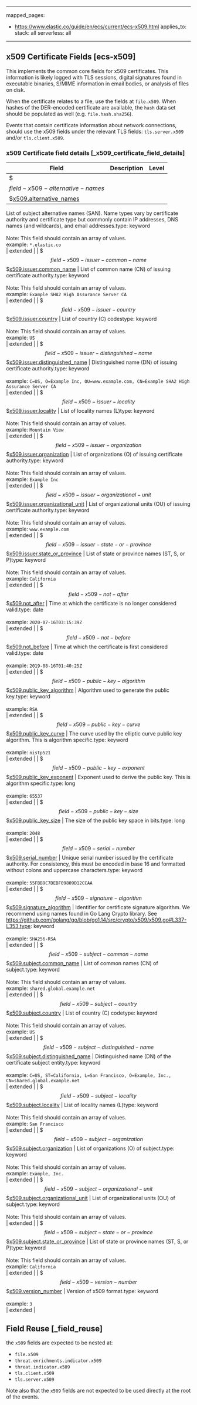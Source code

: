 <!-- This file is automatically generated. Don't edit it manually! -->

---
mapped_pages:
  - https://www.elastic.co/guide/en/ecs/current/ecs-x509.html
applies_to:
  stack: all
  serverless: all
---

## x509 Certificate Fields [ecs-x509]

This implements the common core fields for x509 certificates. This information is likely logged with TLS sessions, digital signatures found in executable binaries, S/MIME information in email bodies, or analysis of files on disk.

When the certificate relates to a file, use the fields at `file.x509`. When hashes of the DER-encoded certificate are available, the `hash` data set should be populated as well (e.g. `file.hash.sha256`).

Events that contain certificate information about network connections, should use the x509 fields under the relevant TLS fields: `tls.server.x509` and/or `tls.client.x509`.

### x509 Certificate field details [_x509_certificate_field_details]

| Field  | Description | Level |
|---|---|---|
| $$$field-x509-alternative-names$$$[x509.alternative_names](#field-x509-alternative-names) |
List of subject alternative names (SAN). Name types vary by certificate authority and certificate type but commonly contain IP addresses, DNS names (and wildcards), and email addresses.type: keyword<br><br>
Note: This field should contain an array of values.<br>
example: `*.elastic.co`<br>| extended |
| $$$field-x509-issuer-common-name$$$[x509.issuer.common_name](#field-x509-issuer-common-name) |
List of common name (CN) of issuing certificate authority.type: keyword<br><br>
Note: This field should contain an array of values.<br>
example: `Example SHA2 High Assurance Server CA`<br>| extended |
| $$$field-x509-issuer-country$$$[x509.issuer.country](#field-x509-issuer-country) |
List of country \(C) codestype: keyword<br><br>
Note: This field should contain an array of values.<br>
example: `US`<br>| extended |
| $$$field-x509-issuer-distinguished-name$$$[x509.issuer.distinguished_name](#field-x509-issuer-distinguished-name) |
Distinguished name (DN) of issuing certificate authority.type: keyword<br><br>
example: `C=US, O=Example Inc, OU=www.example.com, CN=Example SHA2 High Assurance Server CA`<br>| extended |
| $$$field-x509-issuer-locality$$$[x509.issuer.locality](#field-x509-issuer-locality) |
List of locality names (L)type: keyword<br><br>
Note: This field should contain an array of values.<br>
example: `Mountain View`<br>| extended |
| $$$field-x509-issuer-organization$$$[x509.issuer.organization](#field-x509-issuer-organization) |
List of organizations (O) of issuing certificate authority.type: keyword<br><br>
Note: This field should contain an array of values.<br>
example: `Example Inc`<br>| extended |
| $$$field-x509-issuer-organizational-unit$$$[x509.issuer.organizational_unit](#field-x509-issuer-organizational-unit) |
List of organizational units (OU) of issuing certificate authority.type: keyword<br><br>
Note: This field should contain an array of values.<br>
example: `www.example.com`<br>| extended |
| $$$field-x509-issuer-state-or-province$$$[x509.issuer.state_or_province](#field-x509-issuer-state-or-province) |
List of state or province names (ST, S, or P)type: keyword<br><br>
Note: This field should contain an array of values.<br>
example: `California`<br>| extended |
| $$$field-x509-not-after$$$[x509.not_after](#field-x509-not-after) |
Time at which the certificate is no longer considered valid.type: date<br><br>
example: `2020-07-16T03:15:39Z`<br>| extended |
| $$$field-x509-not-before$$$[x509.not_before](#field-x509-not-before) |
Time at which the certificate is first considered valid.type: date<br><br>
example: `2019-08-16T01:40:25Z`<br>| extended |
| $$$field-x509-public-key-algorithm$$$[x509.public_key_algorithm](#field-x509-public-key-algorithm) |
Algorithm used to generate the public key.type: keyword<br><br>
example: `RSA`<br>| extended |
| $$$field-x509-public-key-curve$$$[x509.public_key_curve](#field-x509-public-key-curve) |
The curve used by the elliptic curve public key algorithm. This is algorithm specific.type: keyword<br><br>
example: `nistp521`<br>| extended |
| $$$field-x509-public-key-exponent$$$[x509.public_key_exponent](#field-x509-public-key-exponent) |
Exponent used to derive the public key. This is algorithm specific.type: long<br><br>
example: `65537`<br>| extended |
| $$$field-x509-public-key-size$$$[x509.public_key_size](#field-x509-public-key-size) |
The size of the public key space in bits.type: long<br><br>
example: `2048`<br>| extended |
| $$$field-x509-serial-number$$$[x509.serial_number](#field-x509-serial-number) |
Unique serial number issued by the certificate authority. For consistency, this must be encoded in base 16 and formatted without colons and uppercase characters.type: keyword<br><br>
example: `55FBB9C7DEBF09809D12CCAA`<br>| extended |
| $$$field-x509-signature-algorithm$$$[x509.signature_algorithm](#field-x509-signature-algorithm) |
Identifier for certificate signature algorithm. We recommend using names found in Go Lang Crypto library. See https://github.com/golang/go/blob/go1.14/src/crypto/x509/x509.go#L337-L353.type: keyword<br><br>
example: `SHA256-RSA`<br>| extended |
| $$$field-x509-subject-common-name$$$[x509.subject.common_name](#field-x509-subject-common-name) |
List of common names (CN) of subject.type: keyword<br><br>
Note: This field should contain an array of values.<br>
example: `shared.global.example.net`<br>| extended |
| $$$field-x509-subject-country$$$[x509.subject.country](#field-x509-subject-country) |
List of country \(C) codetype: keyword<br><br>
Note: This field should contain an array of values.<br>
example: `US`<br>| extended |
| $$$field-x509-subject-distinguished-name$$$[x509.subject.distinguished_name](#field-x509-subject-distinguished-name) |
Distinguished name (DN) of the certificate subject entity.type: keyword<br><br>
example: `C=US, ST=California, L=San Francisco, O=Example, Inc., CN=shared.global.example.net`<br>| extended |
| $$$field-x509-subject-locality$$$[x509.subject.locality](#field-x509-subject-locality) |
List of locality names (L)type: keyword<br><br>
Note: This field should contain an array of values.<br>
example: `San Francisco`<br>| extended |
| $$$field-x509-subject-organization$$$[x509.subject.organization](#field-x509-subject-organization) |
List of organizations (O) of subject.type: keyword<br><br>
Note: This field should contain an array of values.<br>
example: `Example, Inc.`<br>| extended |
| $$$field-x509-subject-organizational-unit$$$[x509.subject.organizational_unit](#field-x509-subject-organizational-unit) |
List of organizational units (OU) of subject.type: keyword<br><br>
Note: This field should contain an array of values.<br>
| extended |
| $$$field-x509-subject-state-or-province$$$[x509.subject.state_or_province](#field-x509-subject-state-or-province) |
List of state or province names (ST, S, or P)type: keyword<br><br>
Note: This field should contain an array of values.<br>
example: `California`<br>| extended |
| $$$field-x509-version-number$$$[x509.version_number](#field-x509-version-number) |
Version of x509 format.type: keyword<br><br>
example: `3`<br>| extended |

## Field Reuse [_field_reuse]

the `x509` fields are expected to be nested at:

* `file.x509`
* `threat.enrichments.indicator.x509`
* `threat.indicator.x509`
* `tls.client.x509`
* `tls.server.x509`

Note also that the `x509` fields are not expected to be used directly at the root of the events.
